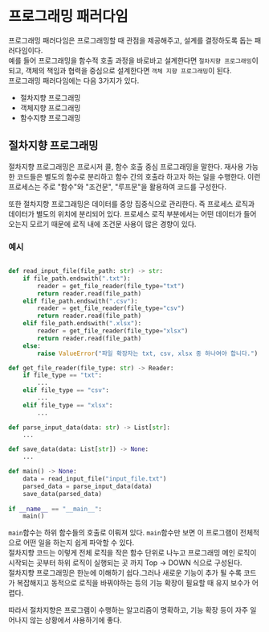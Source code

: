 # 프로그래밍 패러다임

프로그래밍 패러다임은 프로그래밍할 때 관점을 제공해주고, 설계를 결정하도록 돕는 패러다임이다.  
예를 들어 프로그래밍을 함수적 호출 과정을 바로바고 설계한다면 `절차지향 프로그래밍`이 되고, 객체의 책임과 협력을 중심으로 설계한다면 `객체 지향 프로그래밍`이 된다.  
프로그래밍 패러다임에는 다음 3가지가 있다.  
- 절차지향 프로그래밍
- 객체지향 프로그래밍
- 함수지향 프로그래밍  


## 절차지향 프로그래밍
절차지향 프로그래밍은 프로시저 콜, 함수 호출 중심 프로그래밍을 말한다.
재사용 가능한 코드들은 별도의 함수로 분리하고 함수 간의 호출라 하고자 하는 일을 수행한다. 이런 프로세스는 주로 "함수"와 "조건문", "루프문"을 활용하여 코드를 구성한다.  

또한 절차지향 프로그래밍은 데이터를 중앙 집중식으로 관리한다. 즉 프로세스 로직과 데이터가 별도의 위치에 분리되어 있다. 프로세스 로직 부분에서는 어떤 데이터가 들어오는지 모르기 때문에 로직 내에 조건문 사용이 많은 경향이 있다.  

### 예시


```python

def read_input_file(file_path: str) -> str:
    if file_path.endswith(".txt"):
        reader = get_file_reader(file_type="txt")
        return reader.read(file_path)
    elif file_path.endswith(".csv"):
        reader = get_file_reader(file_type="csv")
        return reader.read(file_path)
    elif file_path.endswith(".xlsx"):
        reader = get_file_reader(file_type="xlsx")
        return reader.read(file_path)
    else:
        raise ValueError("파일 확장자는 txt, csv, xlsx 중 하나여야 합니다.")

def get_file_reader(file_type: str) -> Reader:
    if file_type == "txt":
   		...
    elif file_type == "csv":
        ...
    elif file_type == "xlsx":
        ...

def parse_input_data(data: str) -> List[str]:
    ...

def save_data(data: List[str]) -> None:
    ...

def main() -> None:
    data = read_input_file("input_file.txt")
    parsed_data = parse_input_data(data)
    save_data(parsed_data)
    
if __name__ == "__main__":
    main()

```
`main`함수는 하위 함수들의 호출로 이뤄져 있다. `main`함수만 보면 이 프로그램이 전체적으로 어떤 일을 하는지 쉽게 파악할 수 있다.  
절차지향 코드는 이렇게 전체 로직을 작은 함수 단위로 나누고 프로그래밍 메인 로직이 시작되는 곳부터 하위 로직이 실행되는 곳 까지 Top -> DOWN 식으로 구성된다.    
절차지향 프로그래밍은 한눈에 이해하기 쉽다.그러나 새로운 기능이 추가 될 수록 코드가 복잡해지고 동적으로 로직을 바꿔야하는 등의 기능 확장이 필요할 때 유지 보수가 어렵다.  

따라서 절차지향은 프로그램이 수행하는 알고리즘이 명확하고, 기능 확장 등이 자주 일어나지 않는 상황에서 사용하기에 좋다.  